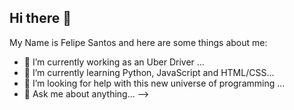 ## Hi there 👋

My Name is Felipe Santos and here are some things about me: 

- 🔭 I’m currently working as an Uber Driver ...
- 🌱 I’m currently learning Python, JavaScript and HTML/CSS...
- 🤔 I’m looking for help with this new universe of programming ...
- 💬 Ask me about anything...
-->
